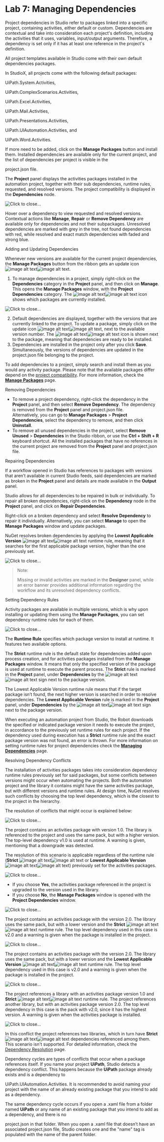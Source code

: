 
Lab 7: Managing Dependencies
============================


Project dependencies in Studio refer to packages linked into a specific
project, containing activities, either default or custom. Dependencies
are contextual and take into consideration each project's definition,
including the activities that it uses, variables, input/output
arguments. Therefore, a dependency is set only if it has at least one
reference in the project's definition.

All project templates available in Studio come with their own default
dependencies packages.

In StudioX, all projects come with the following default packages:


UiPath.System.Activities,

UiPath.ComplexScenarios.Activities, 

UiPath.Excel.Activities,

UiPath.Mail.Activities,

UiPath.Presentations.Activities,

UiPath.UIAutomation.Activities, and 

UiPath.Word.Activities.

If more need to be added, click on the **Manage Packages** button and
install them. Installed dependencies are available only for the current
project, and the list of dependencies per project is visible in the


project.json file.

The **Project** panel displays the activities packages installed in the
automation project, together with their sub dependencies, runtime rules,
requested, and resolved versions. The project compatibility is displayed
in the **Dependencies** node.

![](./images/514cf7f-dependencies_tree.png "Click to close...")

Hover over a dependency to view requested and resolved versions.
Contextual actions like **Manage**, **Repair** or **Remove Dependency**
are available only for dependencies and not their subpackages.
Unresolved dependencies are marked with grey in the tree, not found
dependencies with red, while resolved and exact match dependencies with
faded and strong blue.



Adding and Updating Dependencies



Whenever new versions are available for the current project
dependencies, the **Manage Packages** button from the ribbon gets an
update icon ![image alt
text](./Dependencies_files/update_icon1.png)![image alt
text](./Dependencies_files/update_icon1.png "Click to close...").

1.  To manage dependencies in a project, simply right-click on the
    **Dependencies** category in the **Project** panel, and then click
    on **Manage**. This opens the **Manage Packages** window, with the
    **Project Dependencies** category. The ![image alt
    text](./Dependencies_files/package_installed_icon.png)![image alt
    text](./Dependencies_files/package_installed_icon.png "Click to close...")
    icon shows which packages are currently installed.

![](./images/99e53be-package_manager.png "Click to close...")

2.  Default dependencies are displayed, together with the versions that
    are currently linked to the project. To update a package, simply
    click on the update icon ![image alt
    text](./Dependencies_files/update_icon1.png)![image alt
    text](./Dependencies_files/update_icon1.png "Click to close..."),
    next to the available version number. The ![image alt
    text](./Dependencies_files/install_package_icon.png)![image alt
    text](./Dependencies_files/install_package_icon.png "Click to close...")
    icon is shown next to the package, meaning that dependencies are
    ready to be installed.
3.  Dependencies are installed in the project only after you click
    **Save**. Simultaneously, the versions of dependencies are updated
    in the 
    project.json file belonging to the project.

To add dependencies to a project, simply search and install them as you
would any activity package. Please note that the available packages
differ depend on the [project compatibility](https://docs.uipath.com/studio/docs/about-automation-projects#setting-the-project-compatibility).
For more information, check the [**Manage Packages**](https://docs.uipath.com/studio/docs/managing-activities-packages)
page.



Removing Dependencies



-   To remove a project dependency, right-click the dependency in the
    **Project** panel, and then select **Remove Dependency**. The
    dependency is removed from the **Project** panel and
    project.json file.\
     Alternatively, you can go to **Manage Packages** \> **Project
    Dependencies**, select the dependency to remove, and then click
    **Uninstall**.
-   To remove all unused dependencies in the project, select **Remove  Unused** \> **Dependencies** in the Studio ribbon, or use the **Ctrl + Shift + R** keyboard shortcut. All the installed packages that
    have no references in the current project are removed from the
    **Project** panel and 
    project.json file.



Repairing Dependencies



If a workflow opened in Studio has references to packages with versions
that aren’t available in current Studio feeds, said dependencies are
marked as broken in the **Project** panel and details are made available
in the **Output** panel.

Studio allows for all dependencies to be repaired in bulk or
individually. To repair all broken dependencies, right-click on the
**Dependency** node in the **Project** panel, and click on **Repair
Dependencies**.

Right-click on a broken dependency and select **Resolve Dependency** to
repair it individually. Alternatively, you can select **Manage** to open
the **Manage Packages** window and update packages.

NuGet resolves broken dependencies by applying the **Lowest Applicable
Version** ![image alt
text](./Dependencies_files/Lowest_Applicable_Rule.png)![image alt
text](./Dependencies_files/Lowest_Applicable_Rule.png "Click to close...")
runtime rule, meaning that it searches for the first applicable package
version, higher than the one previously set.

![](./images/a444f6f-dependencies_menu.png "Click to close...")

> Note:
>
> Missing or invalid activities are marked in the **Designer** panel,
> while an error banner provides additional information regarding the
> workflow and its unresolved dependency conflicts.



Setting Dependency Rules



Activity packages are available in multiple versions, which is why upon
installing or updating them using the **Manage Packages**, you can set
dependency runtime rules for each of them.

![](./images/344dd52-package_runtime_rules.png "Click to close...")

The **Runtime Rule** specifies which package version to install at
runtime. It features two available options.

The **Strict** runtime rule is the default state for dependencies added
upon process creation, and for activities packages installed from the
**Manage Packages** window. It means that only the specified version of
the package is used at runtime to execute the parent process. The
**Strict** rule is marked in the **Project** panel, under
**Dependencies** by the ![image alt
text](./Dependencies_files/Strict_rule.png)![image alt
text](./Dependencies_files/Strict_rule.png "Click to close...") sign
next to the package version.

The Lowest Applicable Version runtime rule means that if the target
package isn’t found, the next higher version is searched in order to
resolve dependencies. The **Lowest Applicable Version** rule is marked
in the **Project** panel, under **Dependencies** by the ![image alt
text](./Dependencies_files/Lowest_Applicable_Rule.png)![image alt
text](./Dependencies_files/Lowest_Applicable_Rule.png "Click to close...")
sign next to the package version.

When executing an automation project from Studio, the Robot downloads
the specified or indicated package version it needs to execute the
project, in accordance to the previously set runtime rules for each
project. If the dependency used during execution has a **Strict**
runtime rule and the exact package version was not found, an error is
thrown. For more information on setting runtime rules for project
dependencies check the [**Managing
Dependencies**](https://docs.uipath.com/studio/docs/managing-dependencies)
page.



Resolving Dependency Conflicts



The installation of activities packages takes into consideration
dependency runtime rules previously set for said packages, but some
conflicts between versions might occur when automating the projects.
Both the automation project and the library it contains might have the
same activities package, but with different versions and runtime rules.
At design time, NuGet resolves such conflicts by choosing the top level
dependency, which is the closest to the project in the hierarchy.

The resolution of conflicts that might occur is explained below:

![](./images/ce9e154-scenario1.jpg "Click to close...")

The project contains an activities package with version 1.0. The library
is referenced to the project and uses the same pack, but with a higher
version. The top-level dependency v1.0 is used at runtime. A warning is
given, mentioning that a downgrade was detected.

The resolution of this scenario is applicable regardless of the runtime
rule (**Strict** ![image alt
text](./Dependencies_files/Strict_rule.png)![image alt
text](./Dependencies_files/Strict_rule.png "Click to close...") or
**Lowest Applicable Version** ![image alt
text](./Dependencies_files/Lowest_Applicable_Rule.png)![image alt
text](./Dependencies_files/Lowest_Applicable_Rule.png "Click to close..."))
previously set for the activities packages.

![](./images/31278ac-downgrade2.png "Click to close...")

-   If you choose **Yes**, the activities package referenced in the
    project is upgraded to the version used in the library.
-   If you choose **No**, the **Manage Packages** window is opened with
    the **Project Dependencies** window.

![](./images/283e0cf-scenario2.jpg "Click to close...")

The project contains an activities package with the version 2.0. The
library uses the same pack, but with a lower version and the **Strict**
![image alt text](./Dependencies_files/Strict_rule.png)![image alt
text](./Dependencies_files/Strict_rule.png "Click to close...") runtime
rule. The top level dependency used in this case is v2.0 and a warning
is given when the package is installed in the project.

![](./images/ed5352a-scenario3.jpg "Click to close...")

The project contains an activities package with the version 2.0. The
library uses the same pack, but with a lower version and the **Lowest
Applicable Version** ![image alt
text](./Dependencies_files/Lowest_Applicable_Rule.png)![image alt
text](./Dependencies_files/Lowest_Applicable_Rule.png "Click to close...")
runtime rule. The top level dependency used in this case is v2.0 and a
warning is given when the package is installed in the project.

![](./images/8cd80f8-scenario4.jpg "Click to close...")

The project references a library with an activities package version 1.0
and **Strict** ![image alt
text](./Dependencies_files/Strict_rule.png)![image alt
text](./Dependencies_files/Strict_rule.png "Click to close...") runtime
rule. The project references another library, but with an activities
package version 2.0. The top level dependency in this case is the pack
with v2.0, since it has the highest version. A warning is given when the
activities package is installed.

![](./images/40e380b-scenario5.jpg "Click to close...")

In this conflict the project references two libraries, which in turn
have **Strict** ![image alt
text](./Dependencies_files/Strict_rule.png)![image alt
text](./Dependencies_files/Strict_rule.png "Click to close...")
dependencies referenced among them. This scenario isn't supported. For
detailed information, check the [Dependency
Resolution](https://docs.microsoft.com/en-us/nuget/consume-packages/dependency-resolution)
page.


Dependency cycles are types of conflicts that occur when a package
references itself. If you name your project **UiPath**, Studio detects a
dependency conflict. This happens because the **UiPath** package already
exists and is a dependency to 

UiPath.UIAutomation.Activities. It is recommended to avoid naming your
project with the name of an already existing package that you intend to
add as a dependency.

The same dependency cycle occurs if you open a .xaml file from a folder named **UiPath** or any name of an existing
package that you intend to add as a dependency, and there is no


project.json in that folder. When you open a .xaml file that doesn’t have an associated project.json file, Studio creates one and the "name" tag is populated with the name of the parent folder.


